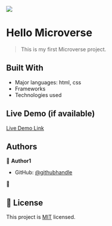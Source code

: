 ![](https://img.shields.io/badge/Microverse-blueviolet)

# Hello Microverse

> This is my first Microverse project.


## Built With

- Major languages: html, css
- Frameworks
- Technologies used

## Live Demo (if available)

[Live Demo Link](https://livedemo.com)




## Authors

👤 **Author1**

- GitHub: [@githubhandle](https://github.com/jaferIdrees)

👤 

## 📝 License

This project is [MIT](./MIT.md) licensed.
